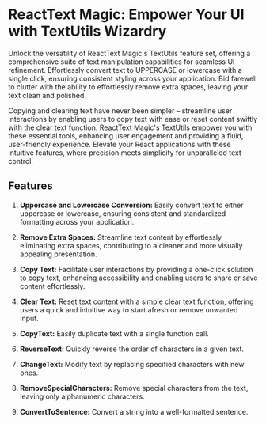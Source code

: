 # ReactText Magic: Empower Your UI with TextUtils Wizardry

Unlock the versatility of ReactText Magic's TextUtils feature set, offering a comprehensive suite of text manipulation capabilities for seamless UI refinement. Effortlessly convert text to UPPERCASE or lowercase with a single click, ensuring consistent styling across your application. Bid farewell to clutter with the ability to effortlessly remove extra spaces, leaving your text clean and polished.

Copying and clearing text have never been simpler – streamline user interactions by enabling users to copy text with ease or reset content swiftly with the clear text function. ReactText Magic's TextUtils empower you with these essential tools, enhancing user engagement and providing a fluid, user-friendly experience. Elevate your React applications with these intuitive features, where precision meets simplicity for unparalleled text control.


## Features

1. **Uppercase and Lowercase Conversion:**
   Easily convert text to either uppercase or lowercase, ensuring consistent and standardized formatting across your application.

2. **Remove Extra Spaces:**
   Streamline text content by effortlessly eliminating extra spaces, contributing to a cleaner and more visually appealing presentation.

3. **Copy Text:**
   Facilitate user interactions by providing a one-click solution to copy text, enhancing accessibility and enabling users to share or save content effortlessly.

4. **Clear Text:**
   Reset text content with a simple clear text function, offering users a quick and intuitive way to start afresh or remove unwanted input.
   
5. **CopyText:**
   Easily duplicate text with a single function call.

6. **ReverseText:**
   Quickly reverse the order of characters in a given text.

7. **ChangeText:**
   Modify text by replacing specified characters with new ones. 

8. **RemoveSpecialCharacters:**
   Remove special characters from the text, leaving only alphanumeric characters.

9. **ConvertToSentence:**
    Convert a string into a well-formatted sentence.
